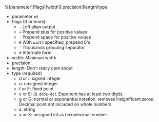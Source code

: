 %[parameter][flags][width][.precision][length]type


- parameter `n$`
- flags (0 or more):
  - `-` Left align output
  - `+` Prepend plus for positive values
  - ` ` Prepend space for positive values
  - `0` With `width` specified, prepend 0's
  - `'` Thousands grouping separator
  - `#` Alternate form
- width: Minimum width
- precision:
- length: Don't really care about
- type (required)
  - d or i: signed integer
  - u: unsigned integer
  - f or F: fixed point
  - e or E: (`d.ddde+dd`). Exponent has at least two digits.
  - g or G: normal or exponential notation, removes insignificant zeros. Decimal point not included on whole numbers.
  - s: string
  - x or X: unsigned int as hexadecimal number
